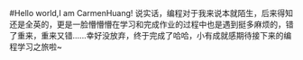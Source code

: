  #Hello world,I am CarmenHuang!
说实话，编程对于我来说本就陌生，后来得知还是全英的，更是一脸懵懵懵在学习和完成作业的过程中也是遇到挺多麻烦的，错了重来，重来又错......幸好没放弃，终于完成了哈哈，小有成就感期待接下来的编程学习之旅啦~
